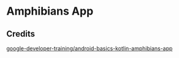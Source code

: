 Amphibians App
==

Credits
--
[google-developer-training/android-basics-kotlin-amphibians-app](https://github.com/google-developer-training/android-basics-kotlin-amphibians-app)
